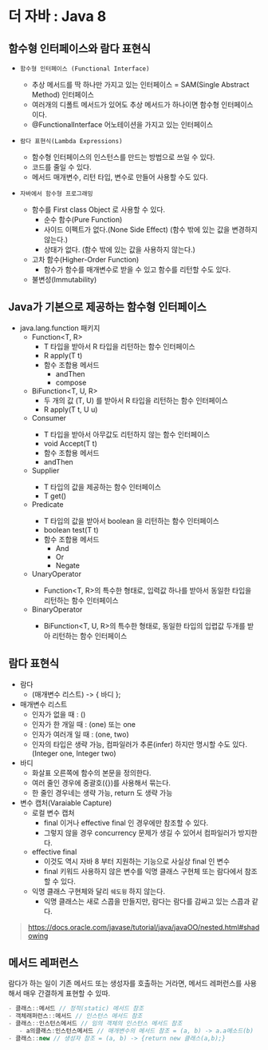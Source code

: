 # 더 자바 : Java 8

## 함수형 인터페이스와 람다 표현식

- `함수형 인터페이스 (Functional Interface)`
   - 추상 메서드를 딱 하나만 가지고 있는 인터페이스 = SAM(Single Abstract Method) 인터페이스
   - 여러개의 디폴트 메서드가 있어도 추상 메서드가 하나이면 함수형 인터페이스이다.
   - @FunctionalInterface 어노테이션을 가지고 있는 인터페이스

- `람다 표현식(Lambda Expressions)`
   - 함수형 인터페이스의 인스턴스를 만드는 방법으로 쓰일 수 있다.
   - 코드를 줄일 수 있다.
   - 메서드 매개변수, 리턴 타입, 변수로 만들어 사용할 수도 있다.
 
- `자바에서 함수형 프로그래밍`
  - 함수를 First class Object 로 사용할 수 있다.
    - 순수 함수(Pure Function)
    - 사이드 이펙트가 없다.(None Side Effect) (함수 밖에 있는 값을 변경하지 않는다.)
    - 상태가 없다. (함수 밖에 있는 값을 사용하지 않는다.)
  - 고차 함수(Higher-Order Function)
    - 함수가 함수를 매개변수로 받을 수 있고 함수를 리턴할 수도 있다.
  - 불변성(Immutability)

## Java가 기본으로 제공하는 함수형 인터페이스

- java.lang.function 패키지
   - Function<T, R>
      - T 타입을 받아서 R 타입을 리턴하는 함수 인터페이스
      - R apply(T t)
      - 함수 조합용 메서드
         - andThen
         - compose
   - BiFunction<T, U, R>
      - 두 개의 값 (T, U) 를 받아서 R 타입을 리턴하는 함수 인터페이스
      - R apply(T t, U u)
   - Consumer<T>
      - T 타입을 받아서 아무값도 리턴하지 않는 함수 인터페이스
      - void Accept(T t)
      - 함수 조합용 메서드
      - andThen
   - Supplier<T>
      - T 타입의 값을 제공하는 함수 인터페이스
      - T get()
   - Predicate<T>
      - T 타입의 값을 받아서 boolean 을 리턴하는 함수 인터페이스
      - boolean test(T t)
      - 함수 조합용 메서드
         - And
         - Or
         - Negate
   - UnaryOperator<T>
      - Function<T, R>의 특수한 형태로, 입력값 하나를 받아서 동일한 타입을 리턴하는 함수 인터페이스
   - BinaryOperator<T>
      - BiFunction<T, U, R>의 특수한 형태로, 동일한 타입의 입렵값 두개를 받아 리턴하는 함수 인터페이스

## 람다 표현식

- 람다
   - (매개변수 리스트) -> { 바디 };
- 매개변수 리스트
   - 인자가 없을 때 : ()
   - 인자가 한 개일 때 : (one) 또는 one
   - 인자가 여러개 일 때 : (one, two) 
   - 인자의 타입은 생략 가능, 컴파일러가 추론(infer) 하지만 명시할 수도 있다. (Integer one, Integer two)
- 바디
   - 화살표 오른쪽에 함수의 본문을 정의한다.
   - 여러 줄인 경우에 중괄호({})를 사용해서 묶는다.
   - 한 줄인 경우네는 생략 가능, return 도 생략 가능
- 변수 캡처(Varaiable Capture)
   - 로컬 변수 캡처
      - final 이거나 effective final 인 경우에만 참조할 수 있다.
      - 그렇지 않을 경우 concurrency 문제가 생길 수 있어서 컴파일러가 방지한다.
   - effective final
      - 이것도 역시 자바 8 부터 지원하는 기능으로 사실상 final 인 변수
      - final 키워드 사용하지 않은 변수를 익명 클래스 구현체 또는 람다에서 참조할 수 있다.
   - 익명 클래스 구현체와 달리 `쉐도윙` 하지 않는다.
      - 익명 클래스는 새로 스콥을 만들지만, 람다는 람다를 감싸고 있는 스콥과 같다.
 
> https://docs.oracle.com/javase/tutorial/java/javaOO/nested.html#shadowing

## 메서드 레퍼런스

람다가 하는 일이 기존 메서드 또는 생성자를 호출하는 거라면, 메서드 레퍼런스를 사용해서 매우 간결하게 표현할 수 있따.

```java
- 클래스::메서드 // 정적(static) 메서드 참조
- 객체래퍼런스::메서드 // 인스턴스 메서드 참조
- 클래스::인스턴스메서드 // 임의 객체의 인스턴스 메서드 참조
   - a의클래스:인스턴스메서드 // 매개변수의 메서드 참조 = (a, b) -> a.a메소드(b)
- 클래스::new // 생성자 참조 = (a, b) -> {return new 클래스(a,b);}
```
